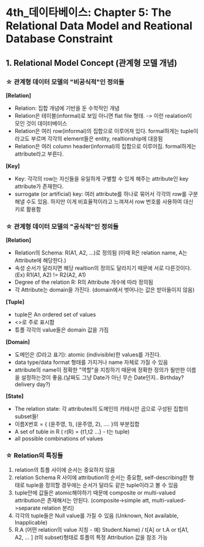 # 4th_데이타베이스: Chapter 5: The Relational Data Model and Reational Database Constraint
## 1. Relational Model Concept (관계형 모델 개념)
### ☆ 관계형 데이터 모델의 "비공식적"인 정의들
**\[Relation\]**   
- Relation: 집합 개념에 기반을 둔 수학적인 개념
- Relation은 테이블(informal)로 보임 아니면 flat file 형태. -> 이런 realation이 모인 것이 데이터베이스
- Relation은 여러 row(informal)의 집합으로 이루어져 있다. formal하게는 tuple이라고도 부르며 각각의 element들은 entity, realtionship에 대응됨
- Relation은 여러 column header(informal)의 집합으로 이루어짐. formal하게는 attribute라고 부른다.

**\[Key\]**
- Key: 각각의 row는 자신들을 유일하게 구별할 수 있게 해주는 attribute인 key attribute가 존재한다.
- surrogate (or artificial) key: 여러 attribute를 하나로 묶어서 각각의 row를 구분해낼 수도 있음. 하지만 이게 비효율적이라고 느껴져서 row 번호를 사용하여 대신 키로 활용함

### ☆ 관계형 데이터 모델의 "공식적"인 정의들
**\[Relation\]**
- Relation의 Schema: R(A1, A2, ...)로 정의됨 (이때 R은 relation name, A는 Attribute에 해당한다.)
- 속성 순서가 달라지면 해당 realtion의 정의도 달라지기 때문에 서로 다른것이다. (Ex) R1(A1, A2) != R2(A2, A1)
- Degree of the relation R: R의 Attribute 개수에 따라 정의됨
- 각 Attribute는 domain을 가진다. (domain에서 벗어나는 값은 받아들이지 않음)

**\[Tuple\]**
- tuple은 An ordered set of values
- <>로 주로 표시함
- 튜플 각각의 value들은 domain 값을 가짐

**\[Domain\]**
- 도메인은 (D라고 표기): atomic (indivisible)한 values를 가진다.
- data type/data format 형태를 가지거나 name 자체로 가질 수 있음
- attribute의 name이 정확한 "역할"을 지칭하기 때문에 정확한 정의가 될만한 이름을 설정하는것이 좋음.(날짜도 그냥 Date가 아닌 무슨 Date인지.. Birthday? delivery day?)

**\[State\]**
- The relation state: 각 attributes의 도메인의 카테시안 곱으로 구성된 집합의 subset들!
- 이름X번호 = { (윤주영, 1), (윤주영, 2), .... }의 부분집합
- A set of tuble in R ( r(R) = {t1,t2 ...} - t는 tuple)
- all possible combinations of values

### ☆ Relation의 특징들
1. relation의 튜플 사이에 순서는 중요하지 않음
2. relation Schema R 사이에 attribution의 순서는 중요함, self-describing한 형태로 tuple을 정의할 경우에는 순서가 달라도 같은 tuple이라고 볼 수 있음
3. tuple안에 값들은 atomic해야하기 때문에 composite or multi-valued attribution은 존재해서는 안된다. (composite->simple att, multi-valued->separate relation 분리)
4. 각각의 tuple들은 Null value를 가질 수 있음 (Unknown, Not available, Inapplicable)
5. R.A (어떤 relation의 value 지칭 - 예) Student.Name) / t\[A\] or t.A or t\[A1, A2, ... \] (t의 subset)형태로 튜플의 특정 Attribution 값을 참조 가능
